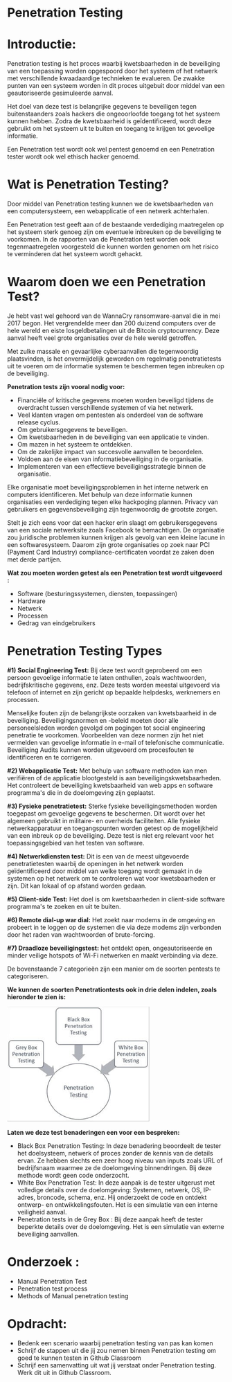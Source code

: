 # Penetration Testing

# Introductie:

Penetration testing is het proces waarbij kwetsbaarheden in de beveiliging van een toepassing worden opgespoord door het systeem of het netwerk met verschillende kwaadaardige technieken te evalueren. De zwakke punten van een systeem worden in dit proces uitgebuit door middel van een geautoriseerde gesimuleerde aanval.

Het doel van deze test is belangrijke gegevens te beveiligen tegen buitenstaanders zoals hackers die ongeoorloofde toegang tot het systeem kunnen hebben. Zodra de kwetsbaarheid is geïdentificeerd, wordt deze gebruikt om het systeem uit te buiten en toegang te krijgen tot gevoelige informatie.

Een Penetration test wordt ook wel pentest genoemd en een Penetration tester wordt ook wel ethisch hacker genoemd.

# Wat is Penetration Testing?

Door middel van Penetration testing kunnen we de kwetsbaarheden van een computersysteem, een webapplicatie of een netwerk achterhalen.

Een Penetration test geeft aan of de bestaande verdediging maatregelen op het systeem sterk genoeg zijn om eventuele inbreuken op de beveiliging te voorkomen. In de rapporten van de Penetration test worden ook tegenmaatregelen voorgesteld die kunnen worden genomen om het risico te verminderen dat het systeem wordt gehackt.

# Waarom doen we een Penetration Test?

Je hebt vast wel gehoord van de WannaCry ransomware-aanval die in mei 2017 begon. Het vergrendelde meer dan 200 duizend computers over de hele wereld en eiste losgeldbetalingen uit de Bitcoin cryptocurrency. Deze aanval heeft veel grote organisaties over de hele wereld getroffen.

Met zulke massale en gevaarlijke cyberaanvallen die tegenwoordig plaatsvinden, is het onvermijdelijk geworden om regelmatig penetratietests uit te voeren om de informatie systemen te beschermen tegen inbreuken op de beveiliging.

**Penetration tests zijn vooral nodig voor:**

- Financiële of kritische gegevens moeten worden beveiligd tijdens de overdracht tussen verschillende systemen of via het netwerk.
- Veel klanten vragen om pentesten als onderdeel van de software release cyclus.
- Om gebruikersgegevens te beveiligen.
- Om kwetsbaarheden in de beveiliging van een applicatie te vinden.
- Om mazen in het systeem te ontdekken.
- Om de zakelijke impact van succesvolle aanvallen te beoordelen.
- Voldoen aan de eisen van informatiebeveiliging in de organisatie.
- Implementeren van een effectieve beveiligingsstrategie binnen de organisatie.

Elke organisatie moet beveiligingsproblemen in het interne netwerk en computers identificeren. Met behulp van deze informatie kunnen organisaties een verdediging tegen elke hackpoging plannen. Privacy van gebruikers en gegevensbeveiliging zijn tegenwoordig de grootste zorgen.

Stelt je zich eens voor dat een hacker erin slaagt om gebruikersgegevens van een sociale netwerksite zoals Facebook te bemachtigen. De organisatie zou juridische problemen kunnen krijgen als gevolg van een kleine lacune in een softwaresysteem. Daarom zijn grote organisaties op zoek naar PCI (Payment Card Industry) compliance-certificaten voordat ze zaken doen met derde partijen.

**Wat zou moeten worden getest als een Penetration test wordt uitgevoerd :**

- Software (besturingssystemen, diensten, toepassingen)
- Hardware
- Netwerk
- Processen
- Gedrag van eindgebruikers

# Penetration Testing Types

**#1) Social Engineering Test:** Bij deze test wordt geprobeerd om een persoon gevoelige informatie te laten onthullen, zoals wachtwoorden, bedrijfskritische gegevens, enz. Deze tests worden meestal uitgevoerd via telefoon of internet en zijn gericht op bepaalde helpdesks, werknemers en processen.

Menselijke fouten zijn de belangrijkste oorzaken van kwetsbaarheid in de beveiliging. Beveiligingsnormen en -beleid moeten door alle personeelsleden worden gevolgd om pogingen tot social engineering penetratie te voorkomen. Voorbeelden van deze normen zijn het niet vermelden van gevoelige informatie in e-mail of telefonische communicatie. Beveiliging Audits kunnen worden uitgevoerd om procesfouten te identificeren en te corrigeren.

**#2) Webapplicatie Test:** Met behulp van software methoden kan men verifiëren of de applicatie blootgesteld is aan beveiligingskwetsbaarheden. Het controleert de beveiliging kwetsbaarheid van web apps en software programma's die in de doelomgeving zijn geplaatst.

**#3) Fysieke penetratietest:** Sterke fysieke beveiligingsmethoden worden toegepast om gevoelige gegevens te beschermen. Dit wordt over het algemeen gebruikt in militaire- en overheids faciliteiten. Alle fysieke netwerkapparatuur en toegangspunten worden getest op de mogelijkheid van een inbreuk op de beveiliging. Deze test is niet erg relevant voor het toepassingsgebied van het testen van software.

**#4) Netwerkdiensten test:** Dit is een van de meest uitgevoerde penetratietesten waarbij de openingen in het netwerk worden geïdentificeerd door middel van welke toegang wordt gemaakt in de systemen op het netwerk om te controleren wat voor kwetsbaarheden er zijn. Dit kan lokaal of op afstand worden gedaan.

**#5) Client-side Test:** Het doel is om kwetsbaarheden in client-side software programma's te zoeken en uit te buiten.

**#6) Remote dial-up war dial:** Het zoekt naar modems in de omgeving en probeert in te loggen op de systemen die via deze modems zijn verbonden door het raden van wachtwoorden of brute-forcing.

**#7) Draadloze beveiligingstest:** het ontdekt open, ongeautoriseerde en minder veilige hotspots of Wi-Fi netwerken en maakt verbinding via deze.

De bovenstaande 7 categorieën zijn een manier om de soorten pentests te categoriseren.

**We kunnen de soorten Penetrationtests ook in drie delen indelen, zoals hieronder te zien is:**

![image](https://github.com/Mitch1996/QA-Image-Store/blob/main/Non-Functional/pen.png)

**Laten we deze test benaderingen een voor een bespreken:**

- Black Box Penetration Testing: In deze benadering beoordeelt de tester het doelsysteem, netwerk of proces zonder de kennis van de details ervan. Ze hebben slechts een zeer hoog niveau van inputs zoals URL of bedrijfsnaam waarmee ze de doelomgeving binnendringen. Bij deze methode wordt geen code onderzocht.
- White Box Penetration Test: In deze aanpak is de tester uitgerust met volledige details over de doelomgeving: Systemen, netwerk, OS, IP-adres, broncode, schema, enz. Hij onderzoekt de code en ontdekt ontwerp- en ontwikkelingsfouten. Het is een simulatie van een interne veiligheid aanval.
- Penetration tests in de Grey Box : Bij deze aanpak heeft de tester beperkte details over de doelomgeving. Het is een simulatie van externe beveiliging aanvallen.

# Onderzoek :

- Manual Penetration Test
- Penetration test process
- Methods of Manual penetration testing

# Opdracht:

- Bedenk een scenario waarbij penetration testing van pas kan komen
- Schrijf de stappen uit die jij zou nemen binnen Penetration testing om goed te kunnen testen in Github Classroom
- Schrijf een samenvatting uit wat jij verstaat onder Penetration testing. Werk dit uit in Github Classroom.